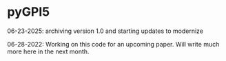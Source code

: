 # pyGPI5

06-23-2025:
archiving version 1.0 and starting updates to modernize

06-28-2022:
Working on this code for an upcoming paper.  Will write much more here in the next month.
